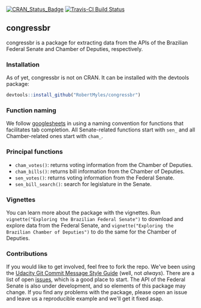 
[![CRAN\_Status\_Badge](http://www.r-pkg.org/badges/version/congressbr)](https://cran.r-project.org/package=congressbr) [![Travis-CI Build Status](https://travis-ci.org/RobertMyles/congressbr.svg?branch=master)](https://travis-ci.org/RobertMyles/congressbr)

congressbr
----------

congressbr is a package for extracting data from the APIs of the Brazilian Federal Senate and Chamber of Deputies, respectively.

### Installation

As of yet, congressbr is not on CRAN. It can be installed with the devtools package:

``` r
devtools::install_github("RobertMyles/congressbr")
```

### Function naming

We follow [googlesheets](https://github.com/jennybc/googlesheets) in using a naming convention for functions that facilitates tab completion. All Senate-related functions start with `sen_` and all Chamber-related ones start with `cham_`.

### Principal functions

-   `cham_votes()`: returns voting information from the Chamber of Deputies.
-   `cham_bills()`: returns bill information from the Chamber of Deputies.
-   `sen_votes()`: returns voting information from the Federal Senate.
-   `sen_bill_search()`: search for legislature in the Senate.

### Vignettes

You can learn more about the package with the vignettes. Run `vignette("Exploring the Brazilian Federal Senate")` to download and explore data from the Federal Senate, and `vignette("Exploring the Brazilian Chamber of Deputies")` to do the same for the Chamber of Deputies.

### Contributions

If you would like to get involved, feel free to fork the repo. We've been using the [Udacity Git Commit Message Style Guide](https://udacity.github.io/git-styleguide/) (well, not *always*). There are a list of open [issues](https://github.com/RobertMyles/congressbr/issues), which is a good place to start. The API of the Federal Senate is also under development, and so elements of this package may change. If you find any problems with the package, please open an issue and leave us a reproducible example and we'll get it fixed asap.
